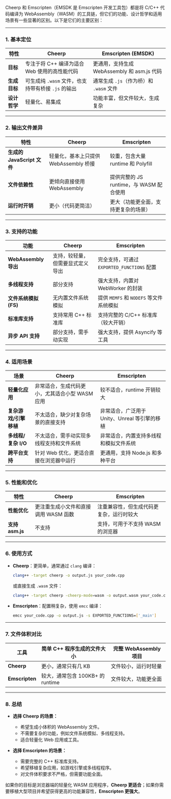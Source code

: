 Cheerp 和 Emscripten（EMSDK 是 Emscripten 开发工具包）都是将 C/C++ 代码编译为 WebAssembly（WASM）的工具链，但它们的功能、设计哲学和适用场景有一些显著的区别。以下是它们的主要区别：

---

### **1. 基本定位**
| 特性                 | Cheerp                                         | Emscripten (EMSDK)                          |
|----------------------|-----------------------------------------------|--------------------------------------------|
| **目标**             | 专注于将 C++ 编译为适合 Web 使用的高性能代码  | 更通用，支持生成 WebAssembly 和 asm.js 代码 |
| **生成目标**         | 可生成纯 `.wasm` 文件，也支持带有桥接 `.js` 的输出 | 通常生成 `.js`（作为桥）和 `.wasm` 文件    |
| **设计哲学**         | 轻量化、易集成                                 | 功能丰富，但文件较大，生成复杂             |

---

### **2. 输出文件差异**
| 特性                        | Cheerp                                    | Emscripten                                  |
|-----------------------------|-------------------------------------------|--------------------------------------------|
| **生成的 JavaScript 文件**   | 轻量化，基本上只提供 WebAssembly 桥接     | 较重，包含大量 runtime 和 Polyfill         |
| **文件依赖性**              | 更倾向直接使用 WebAssembly                | 提供完整的 JS runtime，与 WASM 配合使用    |
| **运行时开销**              | 更小（代码更简洁）                        | 更大（功能更全面，支持更复杂的场景）       |

---

### **3. 支持的功能**
| 功能                     | Cheerp                                  | Emscripten                             |
|--------------------------|-----------------------------------------|----------------------------------------|
| **WebAssembly 导出**      | 支持，较轻量，但需要显式定义导出         | 完全支持，可通过 `EXPORTED_FUNCTIONS` 配置 |
| **多线程支持**            | 部分支持                                | 强大支持，内置对 WebWorker 的封装       |
| **文件系统模拟 (FS)**     | 无内置文件系统模拟                      | 提供 `MEMFS` 和 `NODEFS` 等文件系统模拟 |
| **标准库支持**            | 支持常用 C++ 标准库                    | 支持完整的 C/C++ 标准库（较大开销）     |
| **异步 API 支持**         | 部分支持，需手动实现                   | 强大支持，提供 Asyncify 等工具          |

---

### **4. 适用场景**
| 场景                     | Cheerp                                              | Emscripten                                           |
|--------------------------|----------------------------------------------------|----------------------------------------------------|
| **轻量化应用**            | 非常适合，生成代码更小，尤其适合小型 WASM 应用      | 较不适合，runtime 开销较大                          |
| **复杂游戏/引擎移植**     | 不太适合，缺少对复杂场景的直接支持                  | 非常适合，广泛用于 Unity、Unreal 等引擎的移植        |
| **多线程/复杂 I/O**       | 不太适合，需手动实现多线程支持和文件系统            | 非常适合，内置支持多线程和模拟文件系统              |
| **跨平台支持**            | 针对 Web 优化，更适合直接在浏览器中运行             | 更通用，支持 Node.js 和多种平台                     |

---

### **5. 性能和优化**
| 特性                 | Cheerp                                  | Emscripten                              |
|----------------------|-----------------------------------------|-----------------------------------------|
| **性能优化**          | 更注重生成小文件和直接调用 WASM 函数    | 注重兼容性，但生成代码更复杂，运行时较大 |
| **支持 asm.js**       | 不支持                                  | 支持，可用于不支持 WASM 的浏览器        |

---

### **6. 使用方式**
- **Cheerp**：更简单，通常通过 `clang` 编译：
  ```bash
  clang++ -target cheerp -o output.js your_code.cpp
  ```
  或直接生成 `.wasm` 文件：
  ```bash
  clang++ -target cheerp -cheerp-mode=wasm -o output.wasm your_code.cpp
  ```

- **Emscripten**：配置稍复杂，使用 `emcc` 编译：
  ```bash
  emcc your_code.cpp -o output.js -s EXPORTED_FUNCTIONS=['_main']
  ```

---

### **7. 文件体积对比**
| 工具      | 简单 C++ 程序生成的文件大小 | 完整 WebAssembly 项目 |
|-----------|----------------------------|-----------------------|
| **Cheerp** | 更小，通常只有几 KB        | 文件较小，运行时轻量  |
| **Emscripten** | 较大，通常包含 100KB+ 的 runtime | 文件较大，功能更全面 |

---

### **8. 总结**
- **选择 Cheerp 的场景：**
    - 希望生成小体积的 WebAssembly 文件。
    - 不需要复杂的功能，例如文件系统模拟、多线程支持。
    - 适合轻量化 Web 应用或工具。

- **选择 Emscripten 的场景：**
    - 需要完整的 C++ 标准库支持。
    - 希望移植复杂应用，如游戏引擎或多线程程序。
    - 对文件体积要求不严格，但需要功能全面。

如果你的目标是浏览器端的轻量化 WASM 应用程序，**Cheerp 更适合**；如果你需要移植大型项目并希望获得更高的功能兼容性，**Emscripten 更强大**。